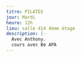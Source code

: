 ```yaml
---
titre: PILATES
jour: Mardi
heure: 12h
lieu: salle 414 4ème étage
description: |-
  Avec Anthony.
  cours avec Be APA
---
```

